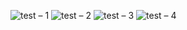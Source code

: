 ![test – 1](https://user-images.githubusercontent.com/25367933/128406073-3c4e12d0-ee87-4ed5-9434-47417f09b688.png)
![test – 2](https://user-images.githubusercontent.com/25367933/128408379-dcc59b60-c0b1-4785-86a5-c87fc8bfe676.png)
![test – 3](https://user-images.githubusercontent.com/25367933/128408543-2ccc9a2d-cf91-4f85-91c3-4f7c6fc7c852.png)
![test – 4](https://user-images.githubusercontent.com/25367933/128408382-50e08ff2-623b-4960-ac93-223f574b7e73.png)
